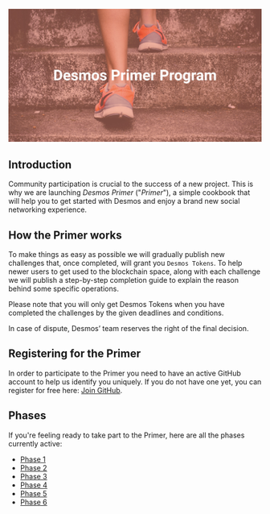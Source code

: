 ![](./.vuepress/public/assets/cover.jpg)

## Introduction
Community participation is crucial to the success of a new project. This is why we are launching *Desmos Primer* ("*Primer*"), a simple cookbook that will help you to get started with Desmos and enjoy a brand new social networking experience. 

## How the Primer works
To make things as easy as possible we will gradually publish new challenges that, once completed, will grant you `Desmos Tokens`. To help newer users to get used to the blockchain space, along with each challenge we will publish a step-by-step completion guide to explain the reason behind some specific operations. 

Please note that you will only get Desmos Tokens when you have completed the challenges by the given deadlines and conditions.

In case of dispute, Desmos’ team reserves the right of the final decision.

## Registering for the Primer
In order to participate to the Primer you need to have an active GitHub account to help us identify you uniquely. If you do not have one yet, you can register for free here: [Join GitHub](https://github.com/join).

## Phases
If you're feeling ready to take part to the Primer, here are all the phases currently active:  

- [Phase 1](phase-1/README.md)
- [Phase 2](phase-2/README.md)
- [Phase 3](phase-3/README.md)
- [Phase 4](phase-4/README.md)
- [Phase 5](phase-5/README.md)
- [Phase 6](phase-6/README.md)
